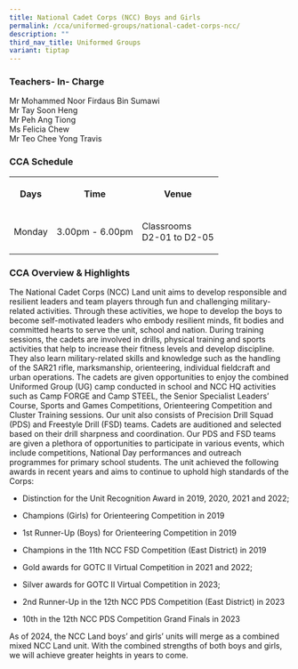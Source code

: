 ```yaml
---
title: National Cadet Corps (NCC) Boys and Girls
permalink: /cca/uniformed-groups/national-cadet-corps-ncc/
description: ""
third_nav_title: Uniformed Groups
variant: tiptap
---
```

<h3>Teachers- In- Charge</h3>
<p>Mr Mohammed Noor Firdaus Bin Sumawi
<br>Mr Tay Soon Heng
<br>Mr Peh Ang Tiong
<br>Ms Felicia Chew
<br>Mr Teo Chee Yong Travis</p>
<h3>CCA Schedule</h3>
<table style="minWidth: 75px">
<colgroup>
<col>
<col>
<col>
</colgroup>
<tbody>
<tr>
<th rowspan="1" colspan="1">
<p>Days</p>
</th>
<th rowspan="1" colspan="1">
<p>Time</p>
</th>
<th rowspan="1" colspan="1">
<p>Venue</p>
</th>
</tr>
<tr>
<td rowspan="1" colspan="1">
<p>Monday</p>
</td>
<td rowspan="1" colspan="1">
<p>3.00pm - 6.00pm</p>
</td>
<td rowspan="1" colspan="1">
<p>Classrooms
<br>D2-01 to D2-05</p>
</td>
</tr>
</tbody>
</table>
<h3>CCA Overview &amp; Highlights</h3>
<p>The National Cadet Corps (NCC) Land unit aims to develop responsible and
resilient leaders and team players through fun and challenging military-related
activities. Through these activities, we hope to develop the boys to become
self-motivated leaders who embody resilient minds, fit bodies and committed
hearts to serve the unit, school and nation. During training sessions,
the cadets are involved in drills, physical training and sports activities
that help to increase their fitness levels and develop discipline. They
also learn military-related skills and knowledge such as the handling of
the SAR21 rifle, marksmanship, orienteering, individual fieldcraft and
urban operations. The cadets are given opportunities to enjoy the combined
Uniformed Group (UG) camp conducted in school and NCC HQ activities such
as Camp FORGE and Camp STEEL, the Senior Specialist Leaders’ Course, Sports
and Games Competitions, Orienteering Competition and Cluster Training sessions.
Our unit also consists of Precision Drill Squad (PDS) and Freestyle Drill
(FSD) teams. Cadets are auditioned and selected based on their drill sharpness
and coordination. Our PDS and FSD teams are given a plethora of opportunities
to participate in various events, which include competitions, National
Day performances and outreach programmes for primary school students. The
unit achieved the following awards in recent years and aims to continue
to uphold high standards of the Corps:</p>
<ul data-tight="true" class="tight">
<li>
<p>Distinction for the Unit Recognition Award in 2019, 2020, 2021 and 2022;</p>
</li>
<li>
<p>Champions (Girls) for Orienteering Competition in 2019</p>
</li>
<li>
<p>1st Runner-Up (Boys) for Orienteering Competition in 2019</p>
</li>
<li>
<p>Champions in the 11th NCC FSD Competition (East District) in 2019</p>
</li>
<li>
<p>Gold awards for GOTC II Virtual Competition in 2021 and 2022;</p>
</li>
<li>
<p>Silver awards for GOTC II Virtual Competition in 2023;</p>
</li>
<li>
<p>2nd Runner-Up in the 12th NCC PDS Competition (East District) in 2023</p>
</li>
<li>
<p>10th in the 12th NCC PDS Competition Grand Finals in 2023</p>
</li>
</ul>
<p>As of 2024, the NCC Land boys’ and girls’ units will merge as a combined
mixed NCC Land unit. With the combined strengths of both boys and girls,
we will achieve greater heights in years to come.</p>